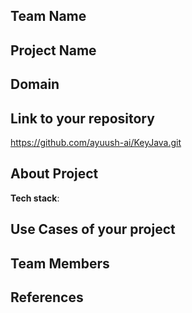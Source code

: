 ## Team Name 
## Project Name


## Domain



## Link to your repository
https://github.com/ayuush-ai/KeyJava.git


## About Project








**Tech stack**:

 

## Use Cases of your project


## Team Members


## References
